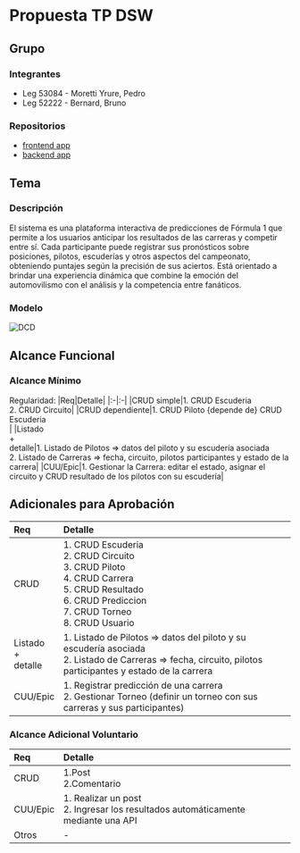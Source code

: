 # Propuesta TP DSW

## Grupo
### Integrantes
* Leg 53084 - Moretti Yrure, Pedro
* Leg 52222 - Bernard, Bruno

### Repositorios
* [frontend app](https://github.com/bernardbruno/front-tp-dsw)
* [backend app](https://github.com/bernardbruno/back-tp-dsw)

## Tema
### Descripción
El sistema es una plataforma interactiva de predicciones de Fórmula 1 que permite a los usuarios anticipar los resultados de las carreras y competir entre sí. Cada participante puede registrar sus pronósticos sobre posiciones, pilotos, escuderías y otros aspectos del campeonato, obteniendo puntajes según la precisión de sus aciertos. Está orientado a brindar una experiencia dinámica que combine la emoción del automovilismo con el análisis y la competencia entre fanáticos.


### Modelo
![DCD](../Modelo-Regularidad.png)



## Alcance Funcional 

### Alcance Mínimo

Regularidad:
|Req|Detalle|
|:-|:-|
|CRUD simple|1. CRUD Escuderia <br>2. CRUD Circuito|
|CRUD dependiente|1. CRUD Piloto {depende de} CRUD Escuderia <br>|
|Listado<br>+<br>detalle|1. Listado de Pilotos => datos del piloto y su escudería asociada<br>2. Listado de Carreras => fecha, circuito, pilotos participantes y estado de la carrera|
|CUU/Epic|1. Gestionar la Carrera: editar el estado, asignar el circuito y CRUD resultado de los pilotos con su escudería|


## Adicionales para Aprobación

|Req|Detalle|
|:-|:-|
|CRUD |1. CRUD Escuderia <br>2. CRUD Circuito<br>3. CRUD Piloto<br>4. CRUD Carrera <br>5. CRUD Resultado <br>6. CRUD Prediccion <br>7. CRUD Torneo<br>8. CRUD Usuario|
|Listado<br>+<br>detalle|1. Listado de Pilotos => datos del piloto y su escudería asociada<br>2. Listado de Carreras => fecha, circuito, pilotos participantes y estado de la carrera|3. Listado de Usuarios con mejores Predicciones => datos del Usuario|
|CUU/Epic|1.  Registrar predicción de una carrera<br>2. Gestionar Torneo (definir un torneo con sus carreras y sus participantes)|


### Alcance Adicional Voluntario


|Req|Detalle|
|:-|:-|
|CRUD|1.Post<br>2.Comentario<br>|
|CUU/Epic|1. Realizar un post<br>2. Ingresar los resultados automáticamente mediante una API|
|Otros| - |
